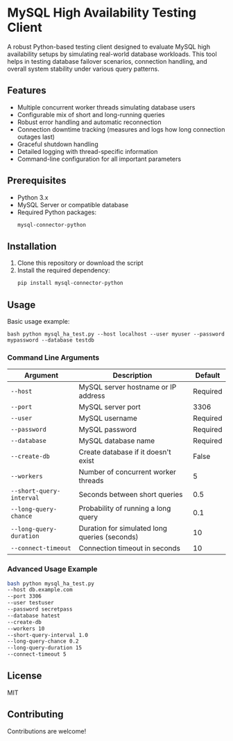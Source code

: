 # MySQL High Availability Testing Client

A robust Python-based testing client designed to evaluate MySQL high availability setups by simulating real-world database workloads. This tool helps in testing database failover scenarios, connection handling, and overall system stability under various query patterns.

## Features

- Multiple concurrent worker threads simulating database users
- Configurable mix of short and long-running queries
- Robust error handling and automatic reconnection
- Connection downtime tracking (measures and logs how long connection outages last)
- Graceful shutdown handling
- Detailed logging with thread-specific information
- Command-line configuration for all important parameters

## Prerequisites

- Python 3.x
- MySQL Server or compatible database
- Required Python packages:
  ```bash
  mysql-connector-python
  ```

## Installation

1. Clone this repository or download the script
2. Install the required dependency:
   ```bash
   pip install mysql-connector-python
   ```

## Usage

Basic usage example:

```
bash python mysql_ha_test.py --host localhost --user myuser --password mypassword --database testdb
```

### Command Line Arguments

| Argument | Description | Default |
|----------|-------------|---------|
| `--host` | MySQL server hostname or IP address | Required |
| `--port` | MySQL server port | 3306 |
| `--user` | MySQL username | Required |
| `--password` | MySQL password | Required |
| `--database` | MySQL database name | Required |
| `--create-db` | Create database if it doesn't exist | False |
| `--workers` | Number of concurrent worker threads | 5 |
| `--short-query-interval` | Seconds between short queries | 0.5 |
| `--long-query-chance` | Probability of running a long query | 0.1 |
| `--long-query-duration` | Duration for simulated long queries (seconds) | 10 |
| `--connect-timeout` | Connection timeout in seconds | 10 |

### Advanced Usage Example

```bash
bash python mysql_ha_test.py
--host db.example.com
--port 3306
--user testuser
--password secretpass
--database hatest
--create-db
--workers 10
--short-query-interval 1.0
--long-query-chance 0.2
--long-query-duration 15
--connect-timeout 5

```


## License
MIT

## Contributing
Contributions are welcome!

